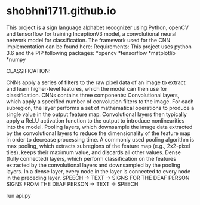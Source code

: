 # shobhni1711.github.io
This project is a sign language alphabet recognizer using Python, openCV and tensorflow for training InceptionV3 model, a convolutional neural network model for classification.
The framework used for the CNN implementation can be found here:
Requirements:
This project uses python 3.6 and the PIP following packages:
*opencv
*tensorflow
*matplotlib
*numpy

CLASSIFICATION:

CNNs apply a series of filters to the raw pixel data of an image to extract and learn higher-level features, which the model can then use for classification. CNNs contains three components:
Convolutional layers, which apply a specified number of convolution filters to the image. For each subregion, the layer performs a set of mathematical operations to produce a single value in the output feature map. Convolutional layers then typically apply a ReLU activation function to the output to introduce nonlinearities into the model.
Pooling layers, which downsample the image data extracted by the convolutional layers to reduce the dimensionality of the feature map in order to decrease processing time. A commonly used pooling algorithm is max pooling, which extracts subregions of the feature map (e.g., 2x2-pixel tiles), keeps their maximum value, and discards all other values.
Dense (fully connected) layers, which perform classification on the features extracted by the convolutional layers and downsampled by the pooling layers. In a dense layer, every node in the layer is connected to every node in the preceding layer.
        SPEECH → TEXT → SIGNS FOR THE DEAF PERSON
                    SIGNS FROM THE DEAF PERSON → TEXT → SPEECH


run api.py
